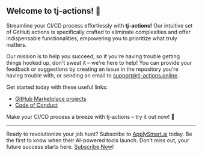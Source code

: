 ## Welcome to tj-actions! 👋

Streamline your CI/CD process effortlessly with **tj-actions!** Our intuitive set of GitHub actions is specifically crafted to eliminate complexities and offer indispensable functionalities, empowering you to prioritize what truly matters.

Our mission is to help you succeed, so if you're having trouble getting things hooked up, don't sweat it – we're here to help! You can provide your feedback or suggestions by creating an issue in the repository you're having trouble with, or sending an email to [support@tj-actions.online](mailto:support@tj-actions.online).

Get started today with these useful links:

- [GitHub Marketplace projects](https://github.com/marketplace?category=&query=tj-actions+sort%3Apopularity-desc&type=&verification=)
- [Code of Conduct](https://github.com/tj-actions/.github/blob/main/CODEOFCONDUCT.md)

Make your CI/CD process a breeze with tj-actions – try it out now! 🚀

---

Ready to revolutionize your job hunt? Subscribe to [ApplySmart.ai](https://applysmart.ai/) today. Be the first to know when their AI-powered tools launch. Don’t miss out, your future success starts here. [Subscribe Now](https://applysmart.ai/)!
